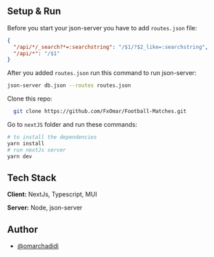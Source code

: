 ## Setup & Run

Before you start your json-server you have to add `routes.json` file:

```json
{
  "/api/*/_search?*=:searchstring": "/$1/?$2_like=:searchstring",
  "/api/*": "/$1"
}
```

After you added `routes.json` run this command to run json-server:

```bash
json-server db.json --routes routes.json
```

Clone this repo:

```bash
  git clone https://github.com/FxOmar/Football-Matches.git
```

Go to `nextJS` folder and run these commands:

```bash
# to install the dependencies
yarn install
# run nextJs server
yarn dev
```

## Tech Stack

**Client:** NextJs, Typescript, MUI

**Server:** Node, json-server

## Author

- [@omarchadidi](https://www.github.com/FxOmar)
